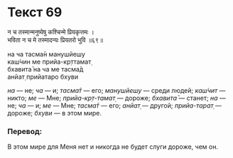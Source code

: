 # Текст 69

न च तस्मान्मनुष्येषु कश्चिन्मे प्रियकृत्तमः ।  
भविता न च मे तस्मादन्यः प्रियतरो भुवि ॥६९॥

на ча тасма̄н манушйешу  
каш́чин ме прийа-кр̣ттамат̣  
бхавита̄ на ча ме тасма̄д  
анйат̣ прийатаро бхуви

_на_ — не; _ча_ — и; _тасма̄т_ — его; _манушйешу_ — среди людей; _каш́чит_ — никто; _ме_ — Мне; _прийа-кр̣т-тамат̣_ — дороже; _бхавита̄_ — станет; _на_ — не; _ча_ — и; _ме_ — Мне; _тасма̄т_ — его; _анйат̣_ — другой; _прийа-тарат̣_ — дороже; _бхуви_ — в этом мире.

### Перевод:

В этом мире для Меня нет и никогда не будет слуги дороже, чем он.
